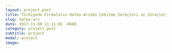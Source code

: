 ```yaml
---
layout: project_post
title: Türkiyede Firmaların Halka Arzdan Çekilme Süreçleri ve Süreçlerin Değerlendirilmesi
slug: halka-arz
date: 2017-11-08 11:11:01 -0600
category: project_post
subtitle: project
modal: project
image: 
---
```

